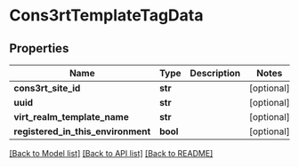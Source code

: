 # Cons3rtTemplateTagData

## Properties
Name | Type | Description | Notes
------------ | ------------- | ------------- | -------------
**cons3rt_site_id** | **str** |  | [optional] 
**uuid** | **str** |  | [optional] 
**virt_realm_template_name** | **str** |  | [optional] 
**registered_in_this_environment** | **bool** |  | [optional] 

[[Back to Model list]](../README.md#documentation-for-models) [[Back to API list]](../README.md#documentation-for-api-endpoints) [[Back to README]](../README.md)


